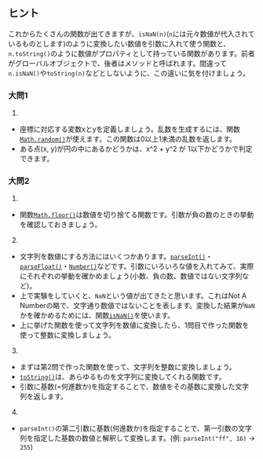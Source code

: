 ## ヒント

これからたくさんの関数が出てきますが、`isNaN(n)`(`n`には元々数値が代入されているものとします)のように変換したい数値を引数に入れて使う関数と、`n.toString()`のように数値がプロパティとして持っている関数があります。前者がグローバルオブジェクトで、後者はメソッドと呼ばれます。間違って`n.isNaN()`や`toString(n)`などとしないように、この違いに気を付けましょう。

### 大問1

1. 
- 座標に対応する変数xとyを定義しましょう。乱数を生成するには、関数[`Math.random()`](https://developer.mozilla.org/ja/docs/Web/JavaScript/Reference/Global_Objects/Math/random)が使えます。この関数は0以上1未満の乱数を返します。
- ある点(x, y)が円の中にあるかどうかは、x^2 + y^2 が 1以下かどうかで判定できます。

### 大問2

1.
- 関数[`Math.floor()`](https://developer.mozilla.org/ja/docs/Web/JavaScript/Reference/Global_Objects/Math/floor)は数値を切り捨てる関数です。引数が負の数のときの挙動を確認しておきましょう。

2.
- 文字列を数値にする方法にはいくつかあります。[`parseInt()`](https://developer.mozilla.org/ja/docs/Web/JavaScript/Reference/Global_Objects/parseInt)・[`parseFloat()`](https://developer.mozilla.org/ja/docs/Web/JavaScript/Reference/Global_Objects/parseFloat)・[`Number()`](https://developer.mozilla.org/ja/docs/Web/JavaScript/Reference/Global_Objects/Number/Number)などです。引数にいろいろな値を入れてみて、実際にそれぞれの挙動を確かめましょう(小数、負の数、数値ではない文字列など)。
- 上で実験をしていくと、`NaN`という値が出てきたと思います。これはNot A Numberの略で、文字通り数値ではないことを表します。変換した結果が`NaN`かを確かめるためには、関数[`isNaN()`](https://developer.mozilla.org/ja/docs/Web/JavaScript/Reference/Global_Objects/isNaN)を使います。
- 上に挙げた関数を使って文字列を数値に変換したら、1問目で作った関数を使って整数に変換しましょう。

3.
- まずは第2問で作った関数を使って、文字列を整数に変換しましょう。
- [`toString()`](https://developer.mozilla.org/ja/docs/Web/JavaScript/Reference/Global_Objects/Number/toString)は、あらゆるものを文字列に変換してくれる関数です。
- 引数に基数(=何進数か)を指定することで、数値をその基数に変換した文字列を返します。

4.
- `parseInt()`の第二引数に基数(何進数か)を指定することで、第一引数の文字列を指定した基数の数値と解釈して変換します。(例: `parseInt("ff", 16)` -> `255`)
